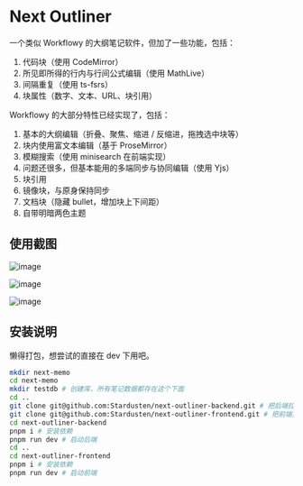 # Next Outliner

一个类似 Workflowy 的大纲笔记软件，但加了一些功能，包括：

1. 代码块（使用 CodeMirror）
2. 所见即所得的行内与行间公式编辑（使用 MathLive）
3. 间隔重复（使用 ts-fsrs）
4. 块属性（数字、文本、URL、块引用）

Workflowy 的大部分特性已经实现了，包括：

1. 基本的大纲编辑（折叠、聚焦、缩进 / 反缩进，拖拽选中块等）
2. 块内使用富文本编辑（基于 ProseMirror）
3. 模糊搜索（使用 minisearch 在前端实现）
4. 问题还很多，但基本能用的多端同步与协同编辑（使用 Yjs）
5. 块引用
6. 镜像块，与原身保持同步
7. 文档块（隐藏 bullet，增加块上下间距）
8. 自带明暗两色主题

## 使用截图

![image](https://github.com/user-attachments/assets/0c93b6de-c43f-4b9b-969f-6c6e23bce357)

![image](https://github.com/user-attachments/assets/8e206bc7-9264-4707-b407-61fcf7b0832f)

![image](https://github.com/user-attachments/assets/7ad039ab-8fc0-49c6-991d-504c58b8d5cb)


## 安装说明

懒得打包，想尝试的直接在 dev 下用吧。

```bash
mkdir next-memo
cd next-memo
mkdir testdb # 创建库，所有笔记数据都存在这个下面
cd ..
git clone git@github.com:Stardusten/next-outliner-backend.git # 把后端拉下来
git clone git@github.com:Stardusten/next-outliner-frontend.git # 把前端拉下来
cd next-outliner-backend
pnpm i # 安装依赖
pnpm run dev # 启动后端
cd ..
cd next-outliner-frontend
pnpm i # 安装依赖
pnpm run dev # 启动前端
```
